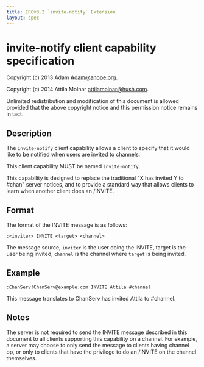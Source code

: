 ```yaml
---
title: IRCv3.2 `invite-notify` Extension
layout: spec
---
```

# invite-notify client capability specification

Copyright (c) 2013 Adam <Adam@anope.org>.

Copyright (c) 2014 Attila Molnar <attilamolnar@hush.com>.

Unlimited redistribution and modification of this document is allowed
provided that the above copyright notice and this permission notice
remains in tact.

## Description

The `invite-notify` client capability allows a client to specify that it
would like to be notified when users are invited to channels.

This client capability MUST be named `invite-notify`.

This capability is designed to replace the traditional "X has invited
Y to #chan" server notices, and to provide a standard way that allows
clients to learn when another client does an /INVITE.

## Format

The format of the INVITE message is as follows:

    :<inviter> INVITE <target> <channel>

The message source, `inviter` is the user doing the INVITE, target
is the user being invited, `channel` is the channel where `target` is
being invited.

## Example

    :ChanServ!ChanServ@example.com INVITE Attila #channel

This message translates to ChanServ has invited Attila to #channel.

## Notes

The server is not required to send the INVITE message described in
this document to all clients supporting this capability on a channel.
For example, a server may choose to only send the message to clients
having channel op, or only to clients that have the privilege to do
an /INVITE on the channel themselves.
